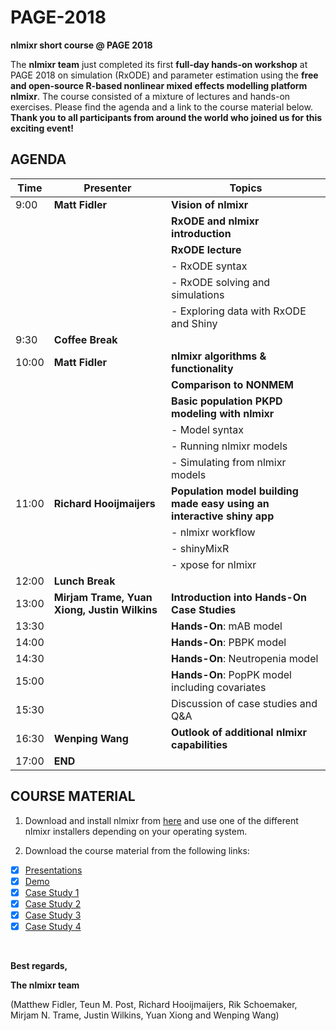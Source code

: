 # PAGE-2018
**nlmixr short course @ PAGE 2018**

The **nlmixr team** just completed its first **full-day hands-on workshop** at PAGE 2018 on simulation (RxODE) and parameter estimation 
using the **free and open-source R-based nonlinear mixed effects modelling platform nlmixr**. 
The course consisted of a mixture of lectures and hands-on exercises. Please find the agenda and a link to the course material below. 
**Thank you to all participants from around the world who joined us for this exciting event!**

## AGENDA

| Time | Presenter | Topics |
| ------------- | ----------------- | ------|
| 9:00 | **Matt Fidler** | **Vision of nlmixr**|
|      |                 | **RxODE and nlmixr introduction** |
|      |                 | **RxODE lecture** |
|      |                 | - RxODE syntax |
|      |                 | - RxODE solving and simulations |
|      |                 | - Exploring data with RxODE and Shiny |
| 9:30 | **Coffee Break**|
| 10:00 | **Matt Fidler** | **nlmixr algorithms & functionality**|
|       |                 | **Comparison to NONMEM** |
|       |                 | **Basic population PKPD modeling with nlmixr** |
|       |                 |  - Model syntax |
|       |                 |  - Running nlmixr models |
|       |                 |  - Simulating from nlmixr models |
| 11:00 | **Richard Hooijmaijers** | **Population model building made easy using an interactive shiny app**|
|       |                      | - nlmixr workflow |
|       |                      | - shinyMixR |
|       |                      | - xpose for nlmixr |
| 12:00 | **Lunch Break**|
| 13:00 | **Mirjam Trame, Yuan Xiong, Justin Wilkins** |**Introduction into Hands-On Case Studies** |
| 13:30 |                                              | **Hands-On**: mAB model|
| 14:00 |                                              | **Hands-On**: PBPK model |
| 14:30 |                                              | **Hands-On**: Neutropenia model |
| 15:00 |                                              | **Hands-On**: PopPK model including covariates|
| 15:30 |                                              | Discussion of case studies and Q&A|
| 16:30 | **Wenping Wang** | **Outlook of additional nlmixr capabilities** |
| 17:00 | **END** |

## COURSE MATERIAL

1) Download and install nlmixr from [here]( https://github.com/nlmixrdevelopment/nlmixr/releases/tag/v9.0.1-0 ) and use one of the different nlmixr installers depending on your operating system.

2) Download the course material from the following links:
- [x] [Presentations]( https://github.com/nlmixrdevelopment/PAGE-2018/blob/master/Presentations_PAGE2018.zip )
- [x] [Demo]( https://github.com/nlmixrdevelopment/PAGE-2018/blob/master/Demo_Theophylline_PAGE2018.zip )
- [x] [Case Study 1]( https://github.com/nlmixrdevelopment/PAGE-2018/blob/master/Case%20Study_1_PAGE2018.zip )
- [x] [Case Study 2]( https://github.com/nlmixrdevelopment/PAGE-2018/blob/master/Case%20Study%202_PAGE2018.zip )
- [x] [Case Study 3]( https://github.com/nlmixrdevelopment/PAGE-2018/blob/master/Case%20Study%202_PAGE2018.zip )
- [x] [Case Study 4]( https://github.com/nlmixrdevelopment/PAGE-2018/blob/master/Case%20Study%204_PAGE2018.zip )

<br />

**Best regards,**

**The nlmixr team**

(Matthew Fidler, Teun M. Post, Richard Hooijmaijers, Rik Schoemaker, Mirjam N. Trame, Justin Wilkins, Yuan Xiong and Wenping Wang)
